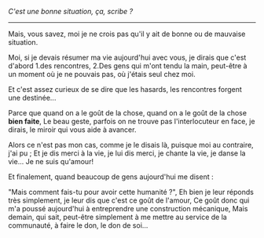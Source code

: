 *C'est une bonne situation, ça, scribe ?*
*****
Mais, vous savez, moi je ne crois pas
qu'il y ait de bonne ou de mauvaise situation.

Moi, si je devais résumer ma vie aujourd'hui avec vous,
je dirais que c'est d'abord 
1.des rencontres,
2.Des gens qui m'ont tendu la main,
peut-être à un moment où je ne pouvais pas, où j'étais seul chez moi.

Et c'est assez curieux de se dire que les hasards,
les rencontres forgent une destinée...

Parce que quand on a le goût de la chose,
quand on a le goût de la chose **bien faite**,
Le beau geste, parfois on ne trouve pas l'interlocuteur en face,
je dirais, le miroir qui vous aide à avancer.

Alors ce n'est pas mon cas, comme je le disais là,
puisque moi au contraire, j'ai pu ;
Et je dis merci à la vie, je lui dis merci,
je chante la vie, je danse la vie... Je ne suis qu'amour!

Et finalement, quand beaucoup de gens aujourd'hui me disent :

"Mais comment fais-tu pour avoir cette humanité ?",
Eh bien je leur réponds très simplement,
je leur dis que c'est ce goût de l'amour,
Ce goût donc qui m'a poussé aujourd'hui
à entreprendre une construction mécanique,
Mais demain, qui sait, peut-être simplement
à me mettre au service de la communauté,
à faire le don, le don de soi...
